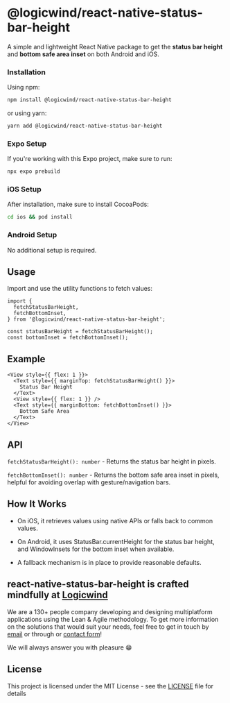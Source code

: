 # @logicwind/react-native-status-bar-height

A simple and lightweight React Native package to get the **status bar height** and **bottom safe area inset** on both Android and iOS.

### Installation

Using npm:

```sh md title="Terminal"
npm install @logicwind/react-native-status-bar-height
```

or using yarn:

```sh md title="Terminal"
yarn add @logicwind/react-native-status-bar-height
```

### Expo Setup

If you're working with this Expo project, make sure to run:

```sh md title="Terminal"
npx expo prebuild
```

### iOS Setup

After installation, make sure to install CocoaPods:

```sh md title="Terminal"
cd ios && pod install
```

### Android Setup

No additional setup is required.

## Usage

Import and use the utility functions to fetch values:

```tsx md title="App.tsx"
import {
  fetchStatusBarHeight,
  fetchBottomInset,
} from '@logicwind/react-native-status-bar-height';

const statusBarHeight = fetchStatusBarHeight();
const bottomInset = fetchBottomInset();
```

## Example
```tsx md title="App.tsx"
<View style={{ flex: 1 }}>
  <Text style={{ marginTop: fetchStatusBarHeight() }}>
    Status Bar Height
  </Text>
  <View style={{ flex: 1 }} />
  <Text style={{ marginBottom: fetchBottomInset() }}>
    Bottom Safe Area
  </Text>
</View>
```

## API
`fetchStatusBarHeight(): number` - Returns the status bar height in pixels.

`fetchBottomInset(): number` - Returns the bottom safe area inset in pixels, helpful for avoiding overlap with gesture/navigation bars.

## How It Works

- On iOS, it retrieves values using native APIs or falls back to common values.

- On Android, it uses StatusBar.currentHeight for the status bar height, and WindowInsets for the bottom inset when available.

- A fallback mechanism is in place to provide reasonable defaults.

## react-native-status-bar-height is crafted mindfully at [Logicwind](https://www.logicwind.com?utm_source=github&utm_medium=github.com-logicwind&utm_campaign=react-native-status-bar-height)

We are a 130+ people company developing and designing multiplatform applications using the Lean & Agile methodology. To get more information on the solutions that would suit your needs, feel free to get in touch by [email](mailto:sales@logicwind.com) or through or [contact form](https://www.logicwind.com/contact-us?utm_source=github&utm_medium=github.com-logicwind&utm_campaign=react-native-status-bar-height)!

We will always answer you with pleasure 😁

## License

This project is licensed under the MIT License - see the [LICENSE](LICENSE) file for details
